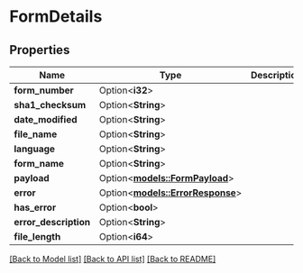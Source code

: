 # FormDetails

## Properties

Name | Type | Description | Notes
------------ | ------------- | ------------- | -------------
**form_number** | Option<**i32**> |  | [optional]
**sha1_checksum** | Option<**String**> |  | [optional]
**date_modified** | Option<**String**> |  | [optional]
**file_name** | Option<**String**> |  | [optional]
**language** | Option<**String**> |  | [optional]
**form_name** | Option<**String**> |  | [optional]
**payload** | Option<[**models::FormPayload**](FormPayload.md)> |  | [optional]
**error** | Option<[**models::ErrorResponse**](ErrorResponse.md)> |  | [optional]
**has_error** | Option<**bool**> |  | [optional]
**error_description** | Option<**String**> |  | [optional]
**file_length** | Option<**i64**> |  | [optional]

[[Back to Model list]](../README.md#documentation-for-models) [[Back to API list]](../README.md#documentation-for-api-endpoints) [[Back to README]](../README.md)
